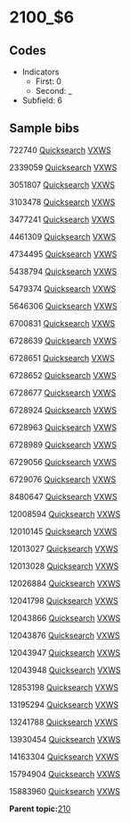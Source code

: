 # 2100\_$6

## Codes

-   Indicators
    -   First: 0
    -   Second: \_
-   Subfield: 6

## Sample bibs

722740 [Quicksearch](https://search.library.yale.edu/catalog/722740) [VXWS](http://prodorbis.library.yale.edu:7014/vxws/GetHoldingsService?bibId=722740)

2339059 [Quicksearch](https://search.library.yale.edu/catalog/2339059) [VXWS](http://prodorbis.library.yale.edu:7014/vxws/GetHoldingsService?bibId=2339059)

3051807 [Quicksearch](https://search.library.yale.edu/catalog/3051807) [VXWS](http://prodorbis.library.yale.edu:7014/vxws/GetHoldingsService?bibId=3051807)

3103478 [Quicksearch](https://search.library.yale.edu/catalog/3103478) [VXWS](http://prodorbis.library.yale.edu:7014/vxws/GetHoldingsService?bibId=3103478)

3477241 [Quicksearch](https://search.library.yale.edu/catalog/3477241) [VXWS](http://prodorbis.library.yale.edu:7014/vxws/GetHoldingsService?bibId=3477241)

4461309 [Quicksearch](https://search.library.yale.edu/catalog/4461309) [VXWS](http://prodorbis.library.yale.edu:7014/vxws/GetHoldingsService?bibId=4461309)

4734495 [Quicksearch](https://search.library.yale.edu/catalog/4734495) [VXWS](http://prodorbis.library.yale.edu:7014/vxws/GetHoldingsService?bibId=4734495)

5438794 [Quicksearch](https://search.library.yale.edu/catalog/5438794) [VXWS](http://prodorbis.library.yale.edu:7014/vxws/GetHoldingsService?bibId=5438794)

5479374 [Quicksearch](https://search.library.yale.edu/catalog/5479374) [VXWS](http://prodorbis.library.yale.edu:7014/vxws/GetHoldingsService?bibId=5479374)

5646306 [Quicksearch](https://search.library.yale.edu/catalog/5646306) [VXWS](http://prodorbis.library.yale.edu:7014/vxws/GetHoldingsService?bibId=5646306)

6700831 [Quicksearch](https://search.library.yale.edu/catalog/6700831) [VXWS](http://prodorbis.library.yale.edu:7014/vxws/GetHoldingsService?bibId=6700831)

6728639 [Quicksearch](https://search.library.yale.edu/catalog/6728639) [VXWS](http://prodorbis.library.yale.edu:7014/vxws/GetHoldingsService?bibId=6728639)

6728651 [Quicksearch](https://search.library.yale.edu/catalog/6728651) [VXWS](http://prodorbis.library.yale.edu:7014/vxws/GetHoldingsService?bibId=6728651)

6728652 [Quicksearch](https://search.library.yale.edu/catalog/6728652) [VXWS](http://prodorbis.library.yale.edu:7014/vxws/GetHoldingsService?bibId=6728652)

6728677 [Quicksearch](https://search.library.yale.edu/catalog/6728677) [VXWS](http://prodorbis.library.yale.edu:7014/vxws/GetHoldingsService?bibId=6728677)

6728924 [Quicksearch](https://search.library.yale.edu/catalog/6728924) [VXWS](http://prodorbis.library.yale.edu:7014/vxws/GetHoldingsService?bibId=6728924)

6728963 [Quicksearch](https://search.library.yale.edu/catalog/6728963) [VXWS](http://prodorbis.library.yale.edu:7014/vxws/GetHoldingsService?bibId=6728963)

6728989 [Quicksearch](https://search.library.yale.edu/catalog/6728989) [VXWS](http://prodorbis.library.yale.edu:7014/vxws/GetHoldingsService?bibId=6728989)

6729056 [Quicksearch](https://search.library.yale.edu/catalog/6729056) [VXWS](http://prodorbis.library.yale.edu:7014/vxws/GetHoldingsService?bibId=6729056)

6729076 [Quicksearch](https://search.library.yale.edu/catalog/6729076) [VXWS](http://prodorbis.library.yale.edu:7014/vxws/GetHoldingsService?bibId=6729076)

8480647 [Quicksearch](https://search.library.yale.edu/catalog/8480647) [VXWS](http://prodorbis.library.yale.edu:7014/vxws/GetHoldingsService?bibId=8480647)

12008594 [Quicksearch](https://search.library.yale.edu/catalog/12008594) [VXWS](http://prodorbis.library.yale.edu:7014/vxws/GetHoldingsService?bibId=12008594)

12010145 [Quicksearch](https://search.library.yale.edu/catalog/12010145) [VXWS](http://prodorbis.library.yale.edu:7014/vxws/GetHoldingsService?bibId=12010145)

12013027 [Quicksearch](https://search.library.yale.edu/catalog/12013027) [VXWS](http://prodorbis.library.yale.edu:7014/vxws/GetHoldingsService?bibId=12013027)

12013028 [Quicksearch](https://search.library.yale.edu/catalog/12013028) [VXWS](http://prodorbis.library.yale.edu:7014/vxws/GetHoldingsService?bibId=12013028)

12026884 [Quicksearch](https://search.library.yale.edu/catalog/12026884) [VXWS](http://prodorbis.library.yale.edu:7014/vxws/GetHoldingsService?bibId=12026884)

12041798 [Quicksearch](https://search.library.yale.edu/catalog/12041798) [VXWS](http://prodorbis.library.yale.edu:7014/vxws/GetHoldingsService?bibId=12041798)

12043866 [Quicksearch](https://search.library.yale.edu/catalog/12043866) [VXWS](http://prodorbis.library.yale.edu:7014/vxws/GetHoldingsService?bibId=12043866)

12043876 [Quicksearch](https://search.library.yale.edu/catalog/12043876) [VXWS](http://prodorbis.library.yale.edu:7014/vxws/GetHoldingsService?bibId=12043876)

12043947 [Quicksearch](https://search.library.yale.edu/catalog/12043947) [VXWS](http://prodorbis.library.yale.edu:7014/vxws/GetHoldingsService?bibId=12043947)

12043948 [Quicksearch](https://search.library.yale.edu/catalog/12043948) [VXWS](http://prodorbis.library.yale.edu:7014/vxws/GetHoldingsService?bibId=12043948)

12853198 [Quicksearch](https://search.library.yale.edu/catalog/12853198) [VXWS](http://prodorbis.library.yale.edu:7014/vxws/GetHoldingsService?bibId=12853198)

13195294 [Quicksearch](https://search.library.yale.edu/catalog/13195294) [VXWS](http://prodorbis.library.yale.edu:7014/vxws/GetHoldingsService?bibId=13195294)

13241788 [Quicksearch](https://search.library.yale.edu/catalog/13241788) [VXWS](http://prodorbis.library.yale.edu:7014/vxws/GetHoldingsService?bibId=13241788)

13930454 [Quicksearch](https://search.library.yale.edu/catalog/13930454) [VXWS](http://prodorbis.library.yale.edu:7014/vxws/GetHoldingsService?bibId=13930454)

14163304 [Quicksearch](https://search.library.yale.edu/catalog/14163304) [VXWS](http://prodorbis.library.yale.edu:7014/vxws/GetHoldingsService?bibId=14163304)

15794904 [Quicksearch](https://search.library.yale.edu/catalog/15794904) [VXWS](http://prodorbis.library.yale.edu:7014/vxws/GetHoldingsService?bibId=15794904)

15883960 [Quicksearch](https://search.library.yale.edu/catalog/15883960) [VXWS](http://prodorbis.library.yale.edu:7014/vxws/GetHoldingsService?bibId=15883960)

**Parent topic:**[210](../../tags/210/210.md)


